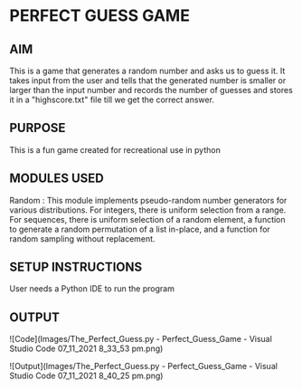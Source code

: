 # PERFECT GUESS GAME

## AIM
This is a game that generates a random number and asks us to guess it. It takes input from the user and tells that the generated number is smaller or larger than the input number and records the number of guesses and stores it in a "highscore.txt" file till we get the correct answer.

## PURPOSE
This is a fun game created for recreational use in python 

## MODULES USED
Random : This module implements pseudo-random number generators for various distributions.
For integers, there is uniform selection from a range. For sequences, there is uniform selection of a random element, a function to generate a random permutation of a list in-place, and a function for random sampling without replacement.

## SETUP INSTRUCTIONS
User needs a Python IDE to run the program

## OUTPUT
![Code](Images/The_Perfect_Guess.py - Perfect_Guess_Game - Visual Studio Code 07_11_2021 8_33_53 pm.png)

![Output](Images/The_Perfect_Guess.py - Perfect_Guess_Game - Visual Studio Code 07_11_2021 8_40_25 pm.png)
